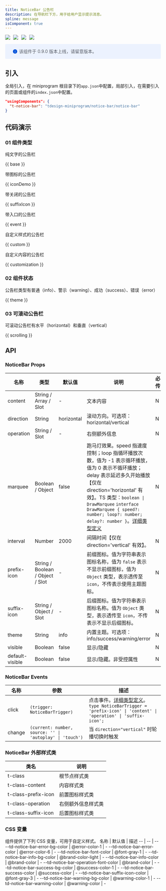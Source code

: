 ```yaml
---
title: NoticeBar 公告栏
description: 在导航栏下方，用于给用户显示提示消息。
spline: message
isComponent: true
---
```


<span class="coverages-badge" style="margin-right: 10px"><img src="https://img.shields.io/badge/coverages%3A%20lines-94%25-blue" /></span><span class="coverages-badge" style="margin-right: 10px"><img src="https://img.shields.io/badge/coverages%3A%20functions-100%25-blue" /></span><span class="coverages-badge" style="margin-right: 10px"><img src="https://img.shields.io/badge/coverages%3A%20statements-94%25-blue" /></span><span class="coverages-badge" style="margin-right: 10px"><img src="https://img.shields.io/badge/coverages%3A%20branches-88%25-blue" /></span>

<div style="background: #ecf2fe; display: flex; align-items: center; line-height: 20px; padding: 14px 24px; border-radius: 3px; color: #555a65">
  <svg fill="none" viewBox="0 0 16 16" width="16px" height="16px" style="margin-right: 5px">
    <path fill="#0052d9" d="M8 15A7 7 0 108 1a7 7 0 000 14zM7.4 4h1.2v1.2H7.4V4zm.1 2.5h1V12h-1V6.5z" fillOpacity="0.9"></path>
  </svg>
  该组件于 0.9.0 版本上线，请留意版本。
</div>

## 引入

全局引入，在 miniprogram 根目录下的`app.json`中配置，局部引入，在需要引入的页面或组件的`index.json`中配置。

```json
"usingComponents": {
  "t-notice-bar": "tdesign-miniprogram/notice-bar/notice-bar"
}
```

## 代码演示

### 01 组件类型

纯文字的公告栏

{{ base }}

带图标的公告栏

{{ iconDemo }}

带关闭的公告栏

{{ suffixIcon }}

带入口的公告栏

{{ event }}

自定义样式的公告栏

{{ custom }}

自定义内容的公告栏

{{ customization }}

### 02 组件状态

公告栏类型有普通（info）、警示（warning）、成功（success）、错误（error）

{{ theme }}

### 03 可滚动公告栏

可滚动公告栏有水平（horizontal）和垂直（vertical）

{{ scrolling }}


## API
### NoticeBar Props

名称 | 类型 | 默认值 | 说明 | 必传
-- | -- | -- | -- | --
content | String / Array / Slot | - | 文本内容 | N
direction | String | horizontal | 滚动方向。可选项：horizontal/vertical | N
operation | String / Slot | - | 右侧额外信息 | N
marquee | Boolean / Object | false | 跑马灯效果。speed 指速度控制；loop 指循环播放次数，值为 -1 表示循环播放，值为 0 表示不循环播放；delay 表示延迟多久开始播放【仅在 direction='horizontal' 有效】。TS 类型：`boolean \| DrawMarquee` `interface DrawMarquee { speed?: number; loop?: number; delay?: number }`。[详细类型定义](https://github.com/Tencent/tdesign-miniprogram/tree/develop/src/notice-bar/type.ts) | N
interval | Number | 2000 | 间隔时间【仅在 direction='vertical' 有效】。 | N
prefix-icon | String / Boolean / Object / Slot | - | 前缀图标。值为字符串表示图标名称，值为 `false` 表示不显示前缀图标，值为 `Object` 类型，表示透传至 `icon`，不传表示使用主题图标。| N
suffix-icon | String / Object / Slot | - | 后缀图标。值为字符串表示图标名称。值为 `Object` 类型，表示透传至 `icon`，不传表示不显示后缀图标。 | N
theme | String | info | 内置主题。可选项：info/success/warning/error | N
visible | Boolean | false | 显示/隐藏 | N
default-visible | Boolean | false | 显示/隐藏。非受控属性 | N

### NoticeBar Events

名称 | 参数 | 描述
-- | -- | --
click | `(trigger: NoticeBarTrigger)` | 点击事件。[详细类型定义](https://github.com/Tencent/tdesign-miniprogram/tree/develop/src/notice-bar/type.ts)。<br/>`type NoticeBarTrigger = 'prefix-icon' \| 'content' \| 'operation' \| 'suffix-icon';`<br/>
change | `(current: number, source: '' \| 'autoplay' \| 'touch')` | 当 `direction="vertical"` 时轮播切换时触发

### NoticeBar 外部样式类
类名 | 说明
-- | -- 
t-class | 根节点样式类
t-class-content | 内容样式类
t-class-prefix-icon | 前置图标样式类
t-class-operation | 右侧额外信息样式类
t-class-suffix-icon | 后置图标样式类

### CSS 变量
组件提供了下列 CSS 变量，可用于自定义样式。
名称 | 默认值 | 描述 
-- | -- | --
--td-notice-bar-error-bg-color | @error-color-1 | - 
--td-notice-bar-error-color | @error-color-6 | - 
--td-notice-bar-font-color | @font-gray-1 | - 
--td-notice-bar-info-bg-color | @brand-color-light | - 
--td-notice-bar-info-color | @brand-color | - 
--td-notice-bar-operation-font-color | @brand-color | - 
--td-notice-bar-success-bg-color | @success-color-1 | - 
--td-notice-bar-success-color | @success-color | - 
--td-notice-bar-suffix-icon-color | @font-gray-3 | - 
--td-notice-bar-warning-bg-color | @warning-color-1 | - 
--td-notice-bar-warning-color | @warning-color | - 
